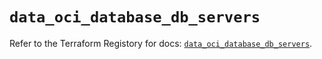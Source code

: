 # `data_oci_database_db_servers`

Refer to the Terraform Registory for docs: [`data_oci_database_db_servers`](https://registry.terraform.io/providers/oracle/oci/6.18.0/docs/data-sources/database_db_servers).
